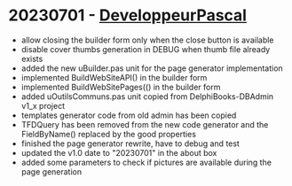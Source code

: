 # 20230701 - [DeveloppeurPascal](https://github.com/DeveloppeurPascal)

* allow closing the builder form only when the close button is available
* disable cover thumbs generation in DEBUG when thumb file already exists
* added the new uBuilder.pas unit for the page generator implementation
* implemented BuildWebSiteAPI() in the builder form
* implemented BuildWebSitePages(() in the builder form
* added uOutilsCommuns.pas unit copied from DelphiBooks-DBAdmin v1_x project
* templates generator code from old admin has been copied
* TFDQuery has been removed from the new code generator and the FieldByName() replaced by the good properties
* finished the page generator rewrite, have to debug and test
* updated the v1.0 date to "20230701" in the about box
* added some parameters to check if pictures are available during the page generation
